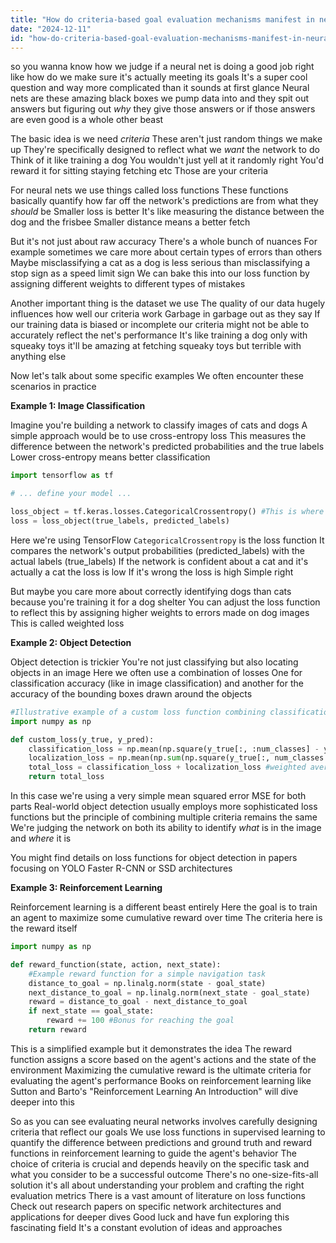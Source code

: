 ```yaml
---
title: "How do criteria-based goal evaluation mechanisms manifest in neural networks?"
date: "2024-12-11"
id: "how-do-criteria-based-goal-evaluation-mechanisms-manifest-in-neural-networks"
---
```


 so you wanna know how we judge if a neural net is doing a good job right  like how do we make sure it's actually meeting its goals  It's a super cool question and way more complicated than it sounds at first glance  Neural nets are these amazing black boxes we pump data into and they spit out answers but figuring out *why* they give those answers or if those answers are even good is a whole other beast

The basic idea is we need *criteria*  These aren't just random things we make up  They're specifically designed to reflect what we *want* the network to do  Think of it like training a dog  You wouldn't just yell at it randomly right You'd reward it for sitting staying fetching etc  Those are your criteria

For neural nets we use things called loss functions  These functions basically quantify how far off the network's predictions are from what they *should* be  Smaller loss is better  It's like measuring the distance between the dog and the frisbee  Smaller distance means a better fetch

But it's not just about raw accuracy  There's a whole bunch of nuances  For example  sometimes we care more about certain types of errors than others  Maybe misclassifying a cat as a dog is less serious than misclassifying a stop sign as a speed limit sign  We can bake this into our loss function by assigning different weights to different types of mistakes

Another important thing is the dataset we use  The quality of our data hugely influences how well our criteria work  Garbage in garbage out as they say  If our training data is biased or incomplete our criteria might not be able to accurately reflect the net's performance  It's like training a dog only with squeaky toys it'll be amazing at fetching squeaky toys but terrible with anything else

Now let's talk about some specific examples  We often encounter these scenarios in practice


**Example 1: Image Classification**

Imagine you're building a network to classify images of cats and dogs  A simple approach would be to use cross-entropy loss  This measures the difference between the network's predicted probabilities and the true labels  Lower cross-entropy means better classification

```python
import tensorflow as tf

# ... define your model ...

loss_object = tf.keras.losses.CategoricalCrossentropy() #This is where the magic happens
loss = loss_object(true_labels, predicted_labels)
```


Here we're using TensorFlow  `CategoricalCrossentropy` is the loss function  It compares the network's output probabilities (predicted_labels) with the actual labels (true_labels)  If the network is confident about a cat and it's actually a cat the loss is low  If it's wrong the loss is high  Simple right

But maybe you care more about correctly identifying dogs than cats because you're training it for a dog shelter  You can adjust the loss function to reflect this by assigning higher weights to errors made on dog images  This is called weighted loss


**Example 2: Object Detection**

Object detection is trickier  You're not just classifying but also locating objects in an image  Here we often use a combination of losses  One for classification accuracy (like in image classification) and another for the accuracy of the bounding boxes drawn around the objects

```python
#Illustrative example of a custom loss function combining classification and localization
import numpy as np

def custom_loss(y_true, y_pred):
    classification_loss = np.mean(np.square(y_true[:, :num_classes] - y_pred[:, :num_classes])) #MSE for classification
    localization_loss = np.mean(np.sum(np.square(y_true[:, num_classes:] - y_pred[:, num_classes:]), axis=1)) #MSE for bounding box coordinates
    total_loss = classification_loss + localization_loss #weighted averaging could be done here
    return total_loss
```


In this case we're using a very simple mean squared error MSE for both parts  Real-world object detection usually employs more sophisticated loss functions  but the principle of combining multiple criteria remains the same  We're judging the network on both its ability to identify *what* is in the image and *where* it is

You might find details on loss functions for object detection in papers focusing on YOLO Faster R-CNN or SSD architectures



**Example 3: Reinforcement Learning**

Reinforcement learning is a different beast entirely  Here the goal is to train an agent to maximize some cumulative reward over time  The criteria here is the reward itself

```python
import numpy as np

def reward_function(state, action, next_state):
    #Example reward function for a simple navigation task
    distance_to_goal = np.linalg.norm(state - goal_state)
    next_distance_to_goal = np.linalg.norm(next_state - goal_state)
    reward = distance_to_goal - next_distance_to_goal
    if next_state == goal_state:
        reward += 100 #Bonus for reaching the goal
    return reward
```

This is a simplified example but it demonstrates the idea  The reward function assigns a score based on the agent's actions and the state of the environment  Maximizing the cumulative reward is the ultimate criteria for evaluating the agent's performance  Books on reinforcement learning like  Sutton and Barto's "Reinforcement Learning An Introduction" will dive deeper into this


So as you can see evaluating neural networks involves carefully designing criteria that reflect our goals  We use loss functions in supervised learning to quantify the difference between predictions and ground truth and reward functions in reinforcement learning to guide the agent's behavior  The choice of criteria is crucial and depends heavily on the specific task and what you consider to be a successful outcome  There's no one-size-fits-all solution it's all about understanding your problem and crafting the right evaluation metrics   There is a vast amount of literature on loss functions  Check out research papers on specific network architectures and applications for deeper dives  Good luck and have fun exploring this fascinating field  It's a constant evolution of ideas and approaches
